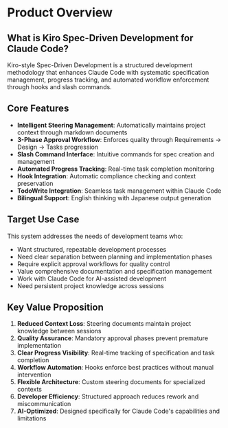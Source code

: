 # Product Overview

## What is Kiro Spec-Driven Development for Claude Code?

Kiro-style Spec-Driven Development is a structured development methodology that enhances Claude Code with systematic specification management, progress tracking, and automated workflow enforcement through hooks and slash commands.

## Core Features

- **Intelligent Steering Management**: Automatically maintains project context through markdown documents
- **3-Phase Approval Workflow**: Enforces quality through Requirements → Design → Tasks progression
- **Slash Command Interface**: Intuitive commands for spec creation and management
- **Automated Progress Tracking**: Real-time task completion monitoring
- **Hook Integration**: Automatic compliance checking and context preservation
- **TodoWrite Integration**: Seamless task management within Claude Code
- **Bilingual Support**: English thinking with Japanese output generation

## Target Use Case

This system addresses the needs of development teams who:
- Want structured, repeatable development processes
- Need clear separation between planning and implementation phases
- Require explicit approval workflows for quality control
- Value comprehensive documentation and specification management
- Work with Claude Code for AI-assisted development
- Need persistent project knowledge across sessions

## Key Value Proposition

1. **Reduced Context Loss**: Steering documents maintain project knowledge between sessions
2. **Quality Assurance**: Mandatory approval phases prevent premature implementation
3. **Clear Progress Visibility**: Real-time tracking of specification and task completion
4. **Workflow Automation**: Hooks enforce best practices without manual intervention
5. **Flexible Architecture**: Custom steering documents for specialized contexts
6. **Developer Efficiency**: Structured approach reduces rework and miscommunication
7. **AI-Optimized**: Designed specifically for Claude Code's capabilities and limitations